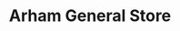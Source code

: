 ---
title: "Arham General Store"
url: /karachi/arham-general-store-v3x5-2wp-pib-colony/
shop: shop
---